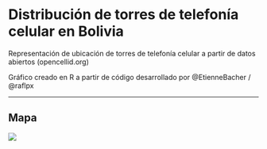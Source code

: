 # Distribución de torres de telefonía celular en Bolivia

Representación de ubicación de torres de telefonía celular a partir de datos abiertos (opencellid.org)

Gráfico creado en R a partir de código desarrollado por @EtienneBacher / @raflpx

---

## Mapa

![]('mapa_torres_celular_Bolivia.png')
